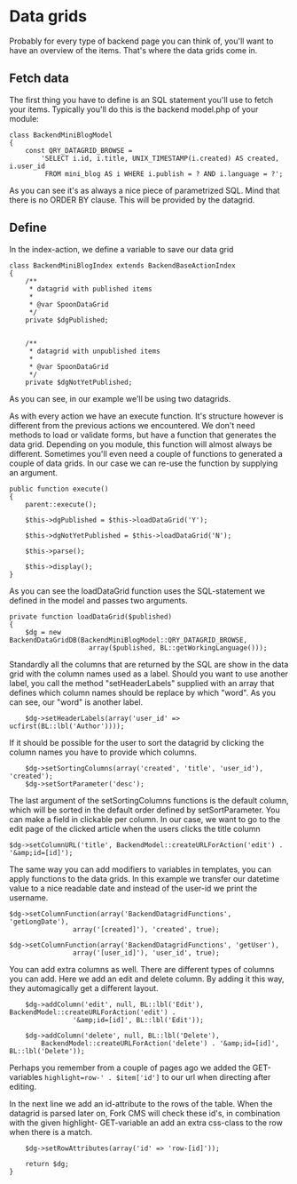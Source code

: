 # Data grids

Probably for every type of backend page you can think of, you'll want to have an overview of the items. That's where the data grids come in.

## Fetch data

The first thing you have to define is an SQL statement you'll use to fetch your items.
Typically you'll do this is the backend model.php of your module:

```
class BackendMiniBlogModel
{
	const QRY_DATAGRID_BROWSE = 
		'SELECT i.id, i.title, UNIX_TIMESTAMP(i.created) AS created, i.user_id 
		 FROM mini_blog AS i WHERE i.publish = ? AND i.language = ?';
```
		 
As you can see it's as always a nice piece of parametrized SQL. Mind that there is no ORDER BY clause. This will be provided by the datagrid.

## Define

In the index-action, we define a variable to save our data grid

```
class BackendMiniBlogIndex extends BackendBaseActionIndex
{
	/**
	 * datagrid with published items
	 *
	 * @var	SpoonDataGrid
	 */
	private $dgPublished;


	/**
	 * datagrid with unpublished items
	 *
	 * @var	SpoonDataGrid
	 */
	private $dgNotYetPublished;
```

As you can see, in our example we'll be using two datagrids.

As with every action we have an execute function. It's structure however is different from the previous actions we encountered. We don't need methods to load or validate forms, but have a function that generates the data grid. Depending on you module, this function will almost always be different. Sometimes you'll even need a couple of functions to generated a couple of data grids. In our case we can re-use the function by supplying an argument.

```
public function execute()
{	
	parent::execute();

	$this->dgPublished = $this->loadDataGrid('Y');

	$this->dgNotYetPublished = $this->loadDataGrid('N');

	$this->parse();

	$this->display();
}
```

As you can see the loadDataGrid function uses the SQL-statement we defined in the model and passes two arguments.

```
private function loadDataGrid($published)
{
	$dg = new BackendDataGridDB(BackendMiniBlogModel::QRY_DATAGRID_BROWSE,
					array($published, BL::getWorkingLanguage()));
```
					
Standardly all the columns that are returned by the SQL are show in the data grid with the column names used as a label. Should you want to use another label, you call the method "setHeaderLabels" supplied with an array that defines which column names should be replace by which "word". As you can see, our "word" is another label.

```
	$dg->setHeaderLabels(array('user_id' => ucfirst(BL::lbl('Author'))));
```

If it should be possible for the user to sort the datagrid by clicking the column names you have to provide which columns.

```
	$dg->setSortingColumns(array('created', 'title', 'user_id'), 'created');
	$dg->setSortParameter('desc');
```

The last argument of the setSortingColumns functions is the default column, which will be sorted in the default order defined by setSortParameter.
You can make a field in clickable per column. In our case, we want to go to the edit page of the clicked article when the users clicks the title column

```
$dg->setColumnURL('title', BackendModel::createURLForAction('edit') . '&amp;id=[id]');
```

The same way you can add modifiers to variables in templates, you can apply functions to the data grids. In this example we transfer our datetime value to a nice readable date and instead of the user-id we print the username.

```
$dg->setColumnFunction(array('BackendDatagridFunctions', 'getLongDate'),
				array('[created]'), 'created', true);

$dg->setColumnFunction(array('BackendDatagridFunctions', 'getUser'),
				array('[user_id]'), 'user_id', true);
```

You can add extra columns as well. There are different types of columns you can add. Here we add an edit and delete column. By adding it this way, they automagically get a different layout.

```
	$dg->addColumn('edit', null, BL::lbl('Edit'), BackendModel::createURLForAction('edit') .
 				'&amp;id=[id]', BL::lbl('Edit'));

	$dg->addColumn('delete', null, BL::lbl('Delete'), 		
		BackendModel::createURLForAction('delete') . '&amp;id=[id]', BL::lbl('Delete'));
```

Perhaps you remember from a couple of pages ago we added the GET-variables `highlight=row-' . $item['id']` to our url when directing after editing.

In the next line we add an id-attribute to the rows of the table. When the datagrid is parsed later on, Fork CMS will check these id's, in combination with the given highlight- GET-variable an add an extra css-class to the row when there is a match.

```
	$dg->setRowAttributes(array('id' => 'row-[id]'));

	return $dg;
}
```